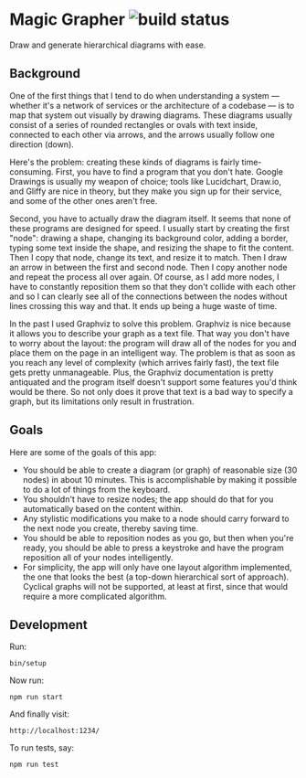 # Magic Grapher ![build status](https://img.shields.io/circleci/build/github/mcmire/magic-grapher)

Draw and generate hierarchical diagrams with ease.

## Background

One of the first things that I tend to do when understanding a system —
whether it's a network of services or the architecture of a codebase —
is to map that system out visually by drawing diagrams.
These diagrams usually consist of a series of rounded rectangles or ovals with text inside,
connected to each other via arrows,
and the arrows usually follow one direction (down).

Here's the problem:
creating these kinds of diagrams is fairly time-consuming.
First, you have to find a program that you don't hate.
Google Drawings is usually my weapon of choice;
tools like Lucidchart, Draw.io, and Gliffy are nice in theory,
but they make you sign up for their service,
and some of the other ones aren't free.

Second, you have to actually draw the diagram itself.
It seems that none of these programs are designed for speed.
I usually start by creating the first "node":
drawing a shape,
changing its background color,
adding a border,
typing some text inside the shape,
and resizing the shape to fit the content.
Then I copy that node,
change its text,
and resize it to match.
Then I draw an arrow in between the first and second node.
Then I copy another node and repeat the process all over again.
Of course, as I add more nodes,
I have to constantly reposition them
so that they don't collide with each other
and so I can clearly see all of the connections between the nodes
without lines crossing this way and that.
It ends up being a huge waste of time.

In the past I used Graphviz to solve this problem.
Graphviz is nice because it allows you to describe your graph as a text file.
That way you don't have to worry about the layout:
the program will draw all of the nodes for you
and place them on the page in an intelligent way.
The problem is that as soon as you reach any level of complexity
(which arrives fairly fast),
the text file gets pretty unmanageable.
Plus, the Graphviz documentation is pretty antiquated
and the program itself doesn't support some features you'd think would be there.
So not only does it prove that text is a bad way to specify a graph,
but its limitations only result in frustration.

## Goals

Here are some of the goals of this app:

* You should be able to create a diagram (or graph) of reasonable size (30 nodes)
  in about 10 minutes.
  This is accomplishable by making it possible to do a lot of things from the keyboard.
* You shouldn't have to resize nodes;
  the app should do that for you automatically
  based on the content within.
* Any stylistic modifications you make to a node
  should carry forward to the next node you create,
  thereby saving time.
* You should be able to reposition nodes as you go,
  but then when you're ready,
  you should be able to press a keystroke
  and have the program reposition all of your nodes intelligently.
* For simplicity, the app will only have one layout algorithm implemented,
  the one that looks the best
  (a top-down hierarchical sort of approach).
  Cyclical graphs will not be supported, at least at first,
  since that would require a more complicated algorithm.

## Development

Run:

    bin/setup

Now run:

    npm run start

And finally visit:

    http://localhost:1234/

To run tests, say:

    npm run test
